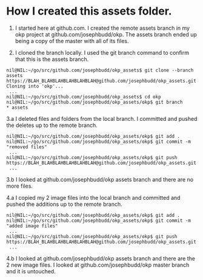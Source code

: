 # How I created this assets folder.

1.  I started here at github.com.
    I created the remote assets branch in my okp project at github.com/josephbudd/okp.
    The assets branch ended up being a copy of the master with all of its files.


2.  I cloned the branch locally.
    I used the git branch command to confirm that this is the assets branch.

```shell
nil@NIL:~/go/src/github.com/josephbudd/okp_assets$ git clone --branch assets https://BLAH_BLAHBLAHBLAHBLAHBLAH@github.com/josephbudd/okp_assets.git
Cloning into 'okp'...
 ...
nil@NIL:~/go/src/github.com/josephbudd/okp_assets$ cd okp
nil@NIL:~/go/src/github.com/josephbudd/okp_assets/okp$ git branch
* assets
```


3.a I deleted files and folders from the local branch.
    I committed and pushed the deletes up to the remote branch.

```shell
nil@NIL:~/go/src/github.com/josephbudd/okp_assets/okp$ git add .
nil@NIL:~/go/src/github.com/josephbudd/okp_assets/okp$ git commit -m "removed files"
 ...
nil@NIL:~/go/src/github.com/josephbudd/okp_assets/okp$ git push https://BLAH_BLAHBLAHBLAHBLAHBLAH@github.com/josephbudd/okp_assets.git
 ...
```
3.b I looked at github.com/josephbudd/okp assets branch and there are no more files. 


4.a I copied my 2 image files into the local branch and committed and pushed the additions up to the remote branch.

```shell
nil@NIL:~/go/src/github.com/josephbudd/okp_assets/okp$ git add .
nil@NIL:~/go/src/github.com/josephbudd/okp_assets/okp$ git commit -m "added image files"
 ...
nil@NIL:~/go/src/github.com/josephbudd/okp_assets/okp$ git push https://BLAH_BLAHBLAHBLAHBLAHBLAH@github.com/josephbudd/okp_assets.git
 ...
```

4.b I looked at github.com/josephbudd/okp assets branch and there are the 2 new image files.
    I looked at github.com/josephbudd/okp master branch and it is untouched.


